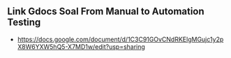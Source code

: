 ## Link Gdocs Soal From Manual to Automation Testing ##
- https://docs.google.com/document/d/1C3C91GOvCNdRKElgMGujc1y2pX8W6YXW5hQ5-X7MD1w/edit?usp=sharing